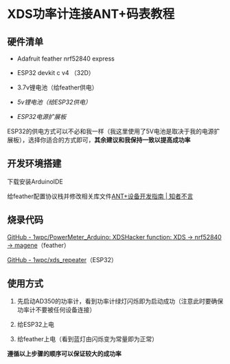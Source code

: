 # XDS功率计连接ANT+码表教程

## 硬件清单

- Adafruit feather nrf52840 express

- ESP32 devkit c v4 （32D）

- 3.7v锂电池（给feather供电）

- *5v锂电池（给ESP32供电）*

- *ESP32电源扩展板*

ESP32的供电方式可以不必和我一样（我这里使用了5V电池是取决于我的电源扩展板），选择你适合的方式即可，**其余建议和我保持一致以提高成功率**

## 开发环境搭建

下载安装ArduinoIDE

给feather配置协议栈并修改相关库文件[ANT+设备开发指南 | 知者不言](https://neuronx.top/2025/09/25/ANT-%E8%AE%BE%E5%A4%87%E5%BC%80%E5%8F%91%E6%8C%87%E5%8D%97/)

## 烧录代码

[GitHub - 1wpc/PowerMeter_Arduino: XDSHacker function: XDS -&gt; nrf52840 -&gt; magene](https://github.com/1wpc/PowerMeter_Arduino)（feather）

[GitHub - 1wpc/xds_repeater](https://github.com/1wpc/xds_repeater)（ESP32）

## 使用方式

1. 先启动AD350的功率计，看到功率计绿灯闪烁即为启动成功（注意此时要确保功率计不要被任何设备连接）

2. 给ESP32上电

3. 给feather上电（看到蓝灯由闪烁变为常量即为正常）

**遵循以上步骤的顺序可以保证较大的成功率**


